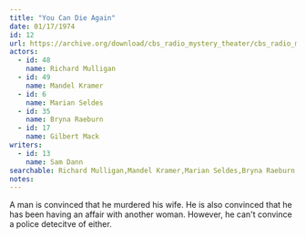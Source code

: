 ```yaml
---
title: "You Can Die Again"
date: 01/17/1974
id: 12
url: https://archive.org/download/cbs_radio_mystery_theater/cbs_radio_mystery_theater-0001-0050.zip/cbs_radio_mystery_theater-0001-0050%2Fcbsrmt_0012_you_can_die_again.mp3
actors:  
  - id: 48
    name: Richard Mulligan  
  - id: 49
    name: Mandel Kramer  
  - id: 6
    name: Marian Seldes  
  - id: 35
    name: Bryna Raeburn  
  - id: 17
    name: Gilbert Mack
writers:  
  - id: 13
    name: Sam Dann
searchable: Richard Mulligan,Mandel Kramer,Marian Seldes,Bryna Raeburn,Gilbert Mack Sam Dann
notes:  
---
```

A man is convinced that he murdered his wife. He is also convinced that he has been having an affair with another woman. However, he can't convince a police detecitve of either.